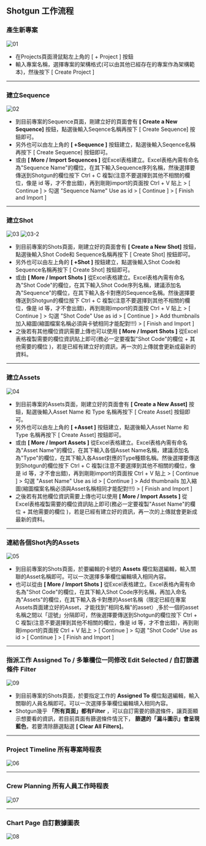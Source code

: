 ## Shotgun 工作流程

### 產生新專案
![01](https://user-images.githubusercontent.com/42924265/75033664-5b591f00-54e6-11ea-8835-26b54f871f9d.gif)
* 在Projects頁面滑鼠點左上角的  [ + Project ] 按鈕
* 輸入專案名稱，選擇專案的架構格式(可以由其他已經存在的專案作為架構範本)，然後按下 [ Create Project ]

---

### 建立Sequence
![02](https://user-images.githubusercontent.com/42924265/75033674-614f0000-54e6-11ea-960e-5f2029760faf.gif)
* 到目前專案的Sequence頁面，剛建立好的頁面會有 **[ Create a New Sequence]** 按鈕，點選後輸入Seqence名稱再按下 [ Create Sequence] 按鈕即可。
* 另外也可以由左上角的 **[ +Sequence ]**  按鈕建立，點選後輸入Seqence名稱再按下 [ Create Sequence] 按鈕即可。
* 或由 **[ More  / Import Sequences ]** 從Excel表格建立。Excel表格內需有命名為"Sequence Name"的欄位，在其下輸入Sequence序列名稱，然後選擇要傳送到Shotgun的欄位按下 Ctrl + C 複製(注意不要選擇到其他不相關的欄位，像是 id 等，才不會出錯)，再到剛剛import的頁面按 Ctrl + V 貼上 > [ Continue ] > 勾選 "Sequence Name" Use as id  > [ Continue ] > [ Finish and Import ]

---

### 建立Shot
![03](https://user-images.githubusercontent.com/42924265/75033677-6449f080-54e6-11ea-8e7f-b8e2b34ce2bf.gif)
![03-2](https://user-images.githubusercontent.com/42924265/75033685-68760e00-54e6-11ea-9457-763877917d84.gif)
* 到目前專案的Shots頁面，剛建立好的頁面會有 **[ Create a New Shot]** 按鈕，點選後輸入Shot Code和 Sequence名稱再按下 [ Create Shot] 按鈕即可。
* 另外也可以由左上角的 **[ +Shot ]** 按鈕建立，點選後輸入Shot Code和 Sequence名稱再按下 [ Create Shot] 按鈕即可。
* 或由 **[ More  / Import Shots ]** 從Excel表格建立。Excel表格內需有命名為"Shot Code"的欄位，在其下輸入Shot Code序列名稱，建議添加名為"Sequence"的欄位，在其下輸入各卡對應的Sequence名稱。然後選擇要傳送到Shotgun的欄位按下 Ctrl + C 複製(注意不要選擇到其他不相關的欄位，像是 id 等，才不會出錯)，再到剛剛import的頁面按 Ctrl + V 貼上 > [ Continue ] > 勾選 "Shot Code" Use as id  > [ Continue ] > Add thumbnails 加入縮圖(縮圖檔案名稱必須與卡號相同才能配對!!!)  >  [ Finish and Import ]
* 之後若有其他欄位資訊需要上傳也可以使用 **[ More  / Import Shots ]** 從Excel表格複製需要的欄位資訊貼上即可(務必一定要複製"Shot Code"的欄位 + 其他需要的欄位 )，若是已經有建立好的資訊，再一次的上傳就會更新成最新的資料。

---

### 建立Assets
![04](https://user-images.githubusercontent.com/42924265/75033693-6dd35880-54e6-11ea-9926-06edbc6359fe.gif)
* 到目前專案的Assets頁面，剛建立好的頁面會有 **[ Create a New Asset]** 按鈕，點選後輸入Asset Name 和 Type 名稱再按下 [ Create Asset] 按鈕即可。
* 另外也可以由左上角的 **[ +Asset ]** 按鈕建立，點選後輸入Asset Name 和 Type 名稱再按下 [ Create Asset] 按鈕即可。
* 或由 **[ More  / Import Assets ]** 從Excel表格建立。Excel表格內需有命名為"Asset Name"的欄位，在其下輸入各個Asset Name名稱，建議添加名為"Type"的欄位，在其下輸入各Asset對應的Type種類名稱。然後選擇要傳送到Shotgun的欄位按下 Ctrl + C 複製(注意不要選擇到其他不相關的欄位，像是 id 等，才不會出錯)，再到剛剛import的頁面按 Ctrl + V 貼上 > [ Continue ] > 勾選 "Asset Name" Use as id  > [ Continue ] > Add thumbnails 加入縮圖(縮圖檔案名稱必須與Asset名稱相同才能配對!!!)  >  [ Finish and Import ]
* 之後若有其他欄位資訊需要上傳也可以使用  **[ More  / Import Assets ]** 從Excel表格複製需要的欄位資訊貼上即可(務必一定要複製"Asset Name"的欄位 + 其他需要的欄位 )，若是已經有建立好的資訊，再一次的上傳就會更新成最新的資料。

---

### 連結各個Shot內的Assets
![05](https://user-images.githubusercontent.com/42924265/75036822-ad517300-54ed-11ea-8a40-fb0d8aa9ad2f.gif)
* 到目前專案的Shots頁面，於要編輯的卡號的 **Assets** 欄位點選編輯，輸入關聯的Asset名稱即可。可以一次選擇多筆欄位編輯填入相同內容。
* 也可以從由 **[ More  / Import Shots ]** 從Excel表格建立。Excel表格內需有命名為"Shot Code"的欄位，在其下輸入Shot Code序列名稱，再加入命名為"Assets"的欄位，在其下輸入各卡對應的Asset名稱（限定已經在專案Assets頁面建立好的Asset，才能找到"相同名稱"的asset）,多於一個的asset名稱之間以「逗號」分隔即可，然後選擇要傳送到Shotgun的欄位按下 Ctrl + C 複製(注意不要選擇到其他不相關的欄位，像是 id 等，才不會出錯)，再到剛剛import的頁面按 Ctrl + V 貼上 > [ Continue ] > 勾選 "Shot Code" Use as id  > [ Continue ] >  [ Finish and Import ]

---

### 指派工作 Assigned To / 多筆欄位一同修改 Edit Selected / 自訂篩選條件 Filter
![09](https://user-images.githubusercontent.com/42924265/75038624-afb5cc00-54f1-11ea-94d5-af491248e8a7.gif)

* 到目前專案的Shots頁面，於要指定工作的 **Assigned To** 欄位點選編輯，輸入關聯的人員名稱即可。可以一次選擇多筆欄位編輯填入相同內容。
* Shotgun幾乎 **「所有頁面」都有Filter** ，可以自訂需要的篩選條件，讓頁面顯示想要看的資訊，若目前頁面有篩選條件情況下， **篩選的「漏斗圖示」會呈現藍色**，若要清除篩選點選 **[ Clear All Filters]**。

---

### Project Timeline 所有專案時程表
![06](https://user-images.githubusercontent.com/42924265/75037124-6a43cf80-54ee-11ea-9cdf-3865b9668698.gif)

---
### Crew Planning 所有人員工作時程表
![07](https://user-images.githubusercontent.com/42924265/75037475-34ebb180-54ef-11ea-8cec-a01948cb490d.gif)

---
### Chart Page 自訂數據圖表
![08](https://user-images.githubusercontent.com/42924265/75037922-38cc0380-54f0-11ea-83f0-0a552339a89e.gif)
